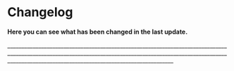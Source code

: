 # Changelog

**Here you can see what has been changed in the last update.**

\_______________________________________________________________________________________________________________________________________________________________________________________________________________________



